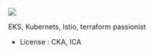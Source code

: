 
![](https://i.pinimg.com/originals/8b/e3/3e/8be33e8e6a287496ac3c9b7202d0d8e2.gif)

EKS, Kubernets, Istio, terraform passionist
- License : CKA, ICA
